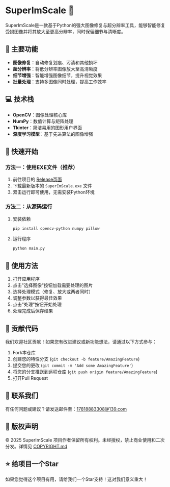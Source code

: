 # SuperImScale 🚀

SuperImScale是一款基于Python的强大图像修复与超分辨率工具，能够智能修复受损图像并将其放大至更高分辨率，同时保留细节与清晰度。

## 🌟 主要功能
- **图像修复**：自动修复划痕、污渍和其他损坏
- **超分辨率**：将低分辨率图像放大至高清晰度
- **细节增强**：智能增强图像细节，提升视觉效果
- **批量处理**：支持多图像同时处理，提高工作效率

## 💻 技术栈
- **OpenCV**：图像处理核心库
- **NumPy**：数值计算与矩阵处理
- **Tkinter**：简洁易用的图形用户界面
- **深度学习模型**：基于先进算法的图像增强

## 🚀 快速开始
### 方法一：使用EXE文件（推荐）
1. 前往项目的 [Release页面](https://github.com/您的用户名/SuperImScale/releases)
2. 下载最新版本的 `SuperImScale.exe` 文件
3. 双击运行即可使用，无需安装Python环境

### 方法二：从源码运行
1. 安装依赖  
   ```bash
   pip install opencv-python numpy pillow
   ```
2. 运行程序  
   ```bash
   python main.py
   ```

## 📖 使用方法
1. 打开应用程序
2. 点击"选择图像"按钮加载需要处理的图片
3. 选择处理模式（修复、放大或两者同时）
4. 调整参数以获得最佳效果
5. 点击"处理"按钮开始处理
6. 处理完成后保存结果

## 🤝 贡献代码
我们欢迎社区贡献！如果您有改进建议或新功能想法，请通过以下方式参与：
1. Fork本仓库
2. 创建您的特性分支 (`git checkout -b feature/AmazingFeature`)
3. 提交您的更改 (`git commit -m 'Add some AmazingFeature'`)
4. 将您的分支推送到远程仓库 (`git push origin feature/AmazingFeature`)
5. 打开Pull Request

## 📧 联系我们
有任何问题或建议？请发送邮件至：17818883308@139.com

## 📜 版权声明
© 2025 SuperImScale 项目作者保留所有权利。未经授权，禁止商业使用和二次分发。详情见 [COPYRIGHT.md](COPYRIGHT.md)

## ⭐ 给项目一个Star
如果您觉得这个项目有用，请给我们一个Star支持！这对我们意义重大！
    